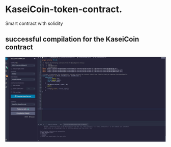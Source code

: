 # KaseiCoin-token-contract.
Smart contract with solidity 
## successful compilation for the KaseiCoin contract 
![](compile1.png)
